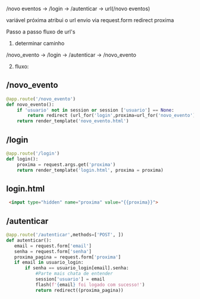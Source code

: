 /novo eventos -> /login -> /autenticar -> url(/novo eventos)

variável próxima atribui o url
envio via request.form
redirect proxima


Passo a passo fluxo de url's

1. determinar caminho

/novo_evento -> /login -> /autenticar -> /novo_evento

2. fluxo:
## /novo_evento
```py
@app.route('/novo_evento')
def novo_evento():
    if 'usuario' not in session or session ['usuario'] == None:
        return redirect (url_for('login',proxima=url_for('novo_evento')))
    return render_template('novo_evento.html')

```
## /login
```py
@app.route('/login')
def login():
    proxima = request.args.get('proxima')
    return render_template('login.html', proxima = proxima)

```

## login.html
```html
 <input type="hidden" name="proxima" value="{{proxima}}">
 ```

 ## /autenticar
 ```py
@app.route('/autenticar',methods=['POST', ]) 
def autenticar():
    email = request.form['email']
    senha = request.form['senha']
    proxima_pagina = request.form['proxima']
    if email in usuario_login:
        if senha == usuario_login[email].senha:
            #Parte mais chata de entender 
            session['usuario'] = email
            flash(f'{email} foi logado com sucesso!')
            return redirect((proxima_pagina))
 ```
